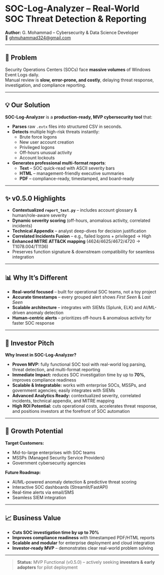 <!--
SPDX-FileCopyrightText: 2025 G. Mohammad <ghmuhammad324@gmail.com>
SPDX-License-Identifier: Apache-2.0
-->

# SOC-Log-Analyzer – Real-World SOC Threat Detection & Reporting

**Author:** G. Mohammad – Cybersecurity & Data Science Developer  
📧 [ghmuhammad324@gmail.com](mailto:ghmuhammad324@gmail.com)  

---

## 🚨 Problem
Security Operations Centers (SOCs) face **massive volumes** of Windows Event Logs daily.  
Manual review is **slow, error-prone, and costly**, delaying threat response, investigation, and compliance reporting.

---

## 💡 Our Solution
**SOC-Log-Analyzer** is a **production-ready, MVP cybersecurity tool** that:

- **Parses** raw `.evtx` files into structured CSV in seconds.
- **Detects** multiple high-risk threats instantly:
  - Brute force logons
  - New user account creation
  - Privileged logons
  - Off-hours unusual activity
  - Account lockouts
- **Generates professional multi-format reports**:
  - **Text** – SOC quick-read with ASCII severity bars
  - **HTML** – management-friendly executive summaries
  - **PDF** – compliance-ready, timestamped, and board-ready

---

## ✨ v0.5.0 Highlights
- **Contextualized `report_text.py`** – includes account glossary & human/role-aware severity
- **Dynamic severity scoring** (off-hours, anomalous activity, correlated incidents)
- **Technical Appendix** – analyst deep-dives for decision justification
- **Correlated Incidents Fusion** – e.g., failed logons + privileged → High
- **Enhanced MITRE ATT&CK mapping** (4624/4625/4672/4720 → T1078.004/T1136)
- Preserves function signature & downstream compatibility for seamless integration

---

## 📊 Why It’s Different
- **Real-world focused** – built for operational SOC teams, not a toy project
- **Accurate timestamps** – every grouped alert shows *First Seen* & *Last Seen*
- **Scalable architecture** – integrates with SIEMs (Splunk, ELK) and AI/ML-driven anomaly detection
- **Human-centric alerts** – prioritizes off-hours & anomalous activity for faster SOC response

---

## 💎 Investor Pitch
**Why Invest in SOC-Log-Analyzer?**  

- **Proven MVP:** fully functional SOC tool with real-world log parsing, threat detection, and multi-format reporting  
- **Immediate Impact:** reduces SOC investigation time by up to **70%**, improves compliance readiness  
- **Scalable & Integratable:** works with enterprise SOCs, MSSPs, and government agencies; easily integrates with SIEMs  
- **Advanced Analytics Ready:** contextualized severity, correlated incidents, technical appendix, and MITRE mapping  
- **High ROI Potential:** cuts operational costs, accelerates threat response, and positions investors at the forefront of SOC automation

---

## 🚀 Growth Potential
**Target Customers:**  
- Mid-to-large enterprises with SOC teams  
- MSSPs (Managed Security Service Providers)  
- Government cybersecurity agencies  

**Future Roadmap:**  
- AI/ML-powered anomaly detection & predictive threat scoring  
- Interactive SOC dashboards (Streamlit/FastAPI)  
- Real-time alerts via email/SMS  
- Seamless SIEM integration  

---

## 📈 Business Value
- **Cuts SOC investigation time by up to 70%**  
- **Improves compliance readiness** with timestamped PDF/HTML reports  
- **Scalable and modular** for enterprise deployment and cloud integration  
- **Investor-ready MVP** – demonstrates clear real-world problem solving

---

> **Status:** MVP Functional (v0.5.0) – actively seeking **investors & early adopters** for pilot deployment
